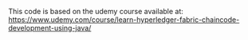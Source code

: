 This code is based on the udemy course available at:
https://www.udemy.com/course/learn-hyperledger-fabric-chaincode-development-using-java/
